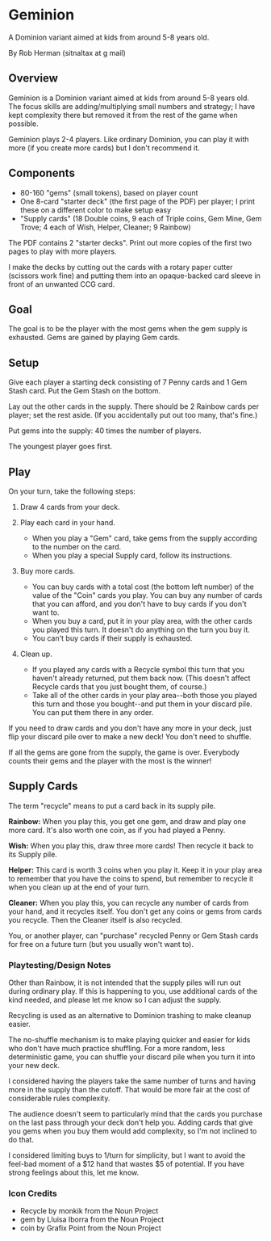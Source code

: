# Geminion

A Dominion variant aimed at kids from around 5-8 years old.

By Rob Herman (sitnaltax at g mail)

## Overview

Geminion is a Dominion variant aimed at kids from around 5-8 years old. The focus skills are adding/multiplying small numbers and strategy; I have kept complexity there but removed it from the rest of the game when possible. 

Geminion plays 2-4 players. Like ordinary Dominion, you can play it with more (if you create more cards) but I don't recommend it.

## Components

* 80-160 "gems" (small tokens), based on player count
* One 8-card "starter deck" (the first page of the PDF) per player; I print these on a different color to make setup easy
* "Supply cards" (18 Double coins, 9 each of Triple coins, Gem Mine, Gem Trove; 4 each of Wish, Helper, Cleaner; 9 Rainbow)

The PDF contains 2 "starter decks". Print out more copies of the first two pages to play with more players.

I make the decks by cutting out the cards with a rotary paper cutter (scissors work fine) and putting them into an opaque-backed card sleeve in front of an unwanted CCG card.

## Goal

The goal is to be the player with the most gems when the gem supply is exhausted. Gems are gained by playing Gem cards.

## Setup

Give each player a starting deck consisting of 7 Penny cards and 1 Gem Stash card. Put the Gem Stash on the bottom.

Lay out the other cards in the supply. There should be 2 Rainbow cards per player; set the rest aside. (If you accidentally put out too many, that's fine.)

Put gems into the supply: 40 times the number of players.

The youngest player goes first.

## Play

On your turn, take the following steps:

1. Draw 4 cards from your deck.
2. Play each card in your hand.
    * When you play a "Gem" card, take gems from the supply according to the number on the card.
    * When you play a special Supply card, follow its instructions.

3. Buy more cards.
    * You can buy cards with a total cost (the bottom left number) of the value of the "Coin" cards you play. You can buy any number of cards that you can afford, and you don't have to buy cards if you don't want to.
    * When you buy a card, put it in your play area, with the other cards you played this turn. It doesn't do anything on the turn you buy it.
    * You can't buy cards if their supply is exhausted.

4. Clean up.
    * If you played any cards with a Recycle symbol this turn that you haven't already returned, put them back now. (This doesn't affect Recycle cards that you just bought them, of course.)
    * Take all of the other cards in your play area--both those you played this turn and those you bought--and put them in your discard pile. You can put them there in any order.

If you need to draw cards and you don't have any more in your deck, just flip your discard pile over to make a new deck! You don't need to shuffle. 

If all the gems are gone from the supply, the game is over. Everybody counts their gems and the player with the most is the winner!

## Supply Cards

The term "recycle" means to put a card back in its supply pile.

**Rainbow:** When you play this, you get one gem, and draw and play one more card. It's also worth one coin, as if you had played a Penny.

**Wish:** When you play this, draw three more cards! Then recycle it back to its Supply pile.

**Helper:** This card is worth 3 coins when you play it. Keep it in your play area to remember that you have the coins to spend, but remember to recycle it when you clean up at the end of your turn.

**Cleaner:** When you play this, you can recycle any number of cards from your hand, and it recycles itself. You don't get any coins or gems from cards you recycle. Then the Cleaner itself is also recycled.

You, or another player, can "purchase" recycled Penny or Gem Stash cards for free on a future turn (but you usually won't want to).

### Playtesting/Design Notes

Other than Rainbow, it is not intended that the supply piles will run out during ordinary play. If this is happening to you, use additional cards of the kind needed, and please let me know so I can adjust the supply.

Recycling is used as an alternative to Dominion trashing to make cleanup easier.

The no-shuffle mechanism is to make playing quicker and easier for kids who don't have much practice shuffling. For a more random, less deterministic game, you can shuffle your discard pile when you turn it into your new deck.

I considered having the players take the same number of turns and having more in the supply than the cutoff. That would be more fair at the cost of considerable rules complexity.

The audience doesn't seem to particularly mind that the cards you purchase on the last pass through your deck don't help you. Adding cards that give you gems when you buy them would add complexity, so I'm not inclined to do that.

I considered limiting buys to 1/turn for simplicity, but I want to avoid the feel-bad moment of a $12 hand that wastes $5 of potential. If you have strong feelings about this, let me know.

### Icon Credits

* Recycle by monkik from the Noun Project
* gem by Lluisa Iborra from the Noun Project
* coin by Grafix Point from the Noun Project
